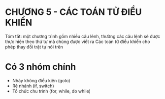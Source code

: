 # CHƯƠNG 5 - CÁC TOÁN TỬ ĐIỀU KHIỂN

Tóm tắt:
một chương trình gồm nhiều câu lênh, thường các câu lệnh sẽ được thực hiện theo thứ tự mà chúng được viết ra
Các toán tử điều khiển cho phép thay đổi trật tự nói trên
# Có 3 nhóm chính 
- Nhảy không điều kiện (goto)
- Rẻ nhánh (if, switch)
- Tổ chức chu trình (for, while, do while)
